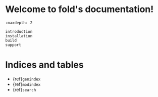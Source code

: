 # Welcome to fold's documentation!

```{toctree}
:maxdepth: 2

introduction
installation
build
support
```

# Indices and tables

- {ref}`genindex`
- {ref}`modindex`
- {ref}`search`
